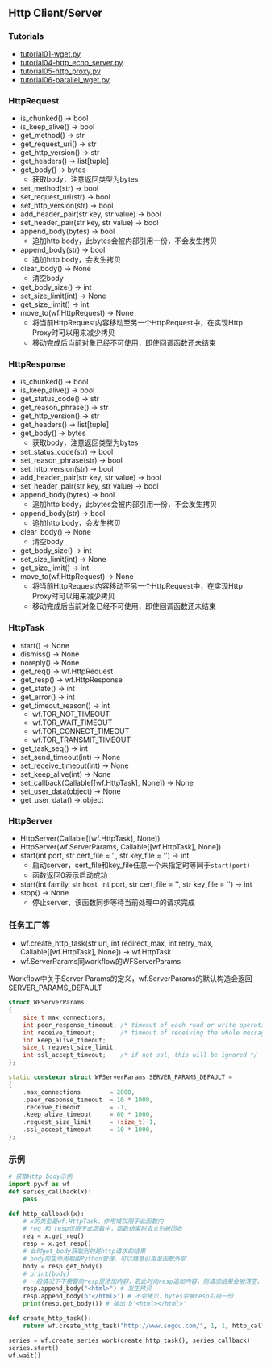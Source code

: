 ## Http Client/Server

### Tutorials
- [tutorial01-wget.py](../tutorial/tutorial01-wget.py)
- [tutorial04-http_echo_server.py](../tutorial/tutorial04-http_echo_server.py)
- [tutorial05-http_proxy.py](../tutorial/tutorial05-http_proxy.py)
- [tutorial06-parallel_wget.py](../tutorial/tutorial06-parallel_wget.py)

### HttpRequest
- is_chunked() -> bool
- is_keep_alive() -> bool
- get_method() -> str
- get_request_uri() -> str
- get_http_version() -> str
- get_headers() -> list[tuple]
- get_body() -> bytes
  - 获取body，注意返回类型为bytes
- set_method(str) -> bool
- set_request_uri(str) -> bool
- set_http_version(str) -> bool
- add_header_pair(str key, str value) -> bool
- set_header_pair(str key, str value) -> bool
- append_body(bytes) -> bool
  - 追加http body，此bytes会被内部引用一份，不会发生拷贝
- append_body(str) -> bool
  - 追加http body，会发生拷贝
- clear_body() -> None
  - 清空body
- get_body_size() -> int
- set_size_limit(int) -> None
- get_size_limit() -> int
- move_to(wf.HttpRequest) -> None
  - 将当前HttpRequest内容移动至另一个HttpRequest中，在实现Http Proxy时可以用来减少拷贝
  - 移动完成后当前对象已经不可使用，即使回调函数还未结束

### HttpResponse
- is_chunked() -> bool
- is_keep_alive() -> bool
- get_status_code() -> str
- get_reason_phrase() -> str
- get_http_version() -> str
- get_headers() -> list[tuple]
- get_body() -> bytes
  - 获取body，注意返回类型为bytes
- set_status_code(str) -> bool
- set_reason_phrase(str) -> bool
- set_http_version(str) -> bool
- add_header_pair(str key, str value) -> bool
- set_header_pair(str key, str value) -> bool
- append_body(bytes) -> bool
  - 追加http body，此bytes会被内部引用一份，不会发生拷贝
- append_body(str) -> bool
  - 追加http body，会发生拷贝
- clear_body() -> None
  - 清空body
- get_body_size() -> int
- set_size_limit(int) -> None
- get_size_limit() -> int
- move_to(wf.HttpRequest) -> None
  - 将当前HttpRequest内容移动至另一个HttpRequest中，在实现Http Proxy时可以用来减少拷贝
  - 移动完成后当前对象已经不可使用，即使回调函数还未结束

### HttpTask
- start() -> None
- dismiss() -> None
- noreply() -> None
- get_req() -> wf.HttpRequest
- get_resp() -> wf.HttpResponse
- get_state() -> int
- get_error() -> int
- get_timeout_reason() -> int
  - wf.TOR_NOT_TIMEOUT
  - wf.TOR_WAIT_TIMEOUT
  - wf.TOR_CONNECT_TIMEOUT
  - wf.TOR_TRANSMIT_TIMEOUT
- get_task_seq() -> int
- set_send_timeout(int) -> None
- set_receive_timeout(int) -> None
- set_keep_alive(int) -> None
- set_callback(Callable[[wf.HttpTask], None]) -> None
- set_user_data(object) -> None
- get_user_data() -> object

### HttpServer
- HttpServer(Callable[[wf.HttpTask], None])
- HttpServer(wf.ServerParams, Callable[[wf.HttpTask], None])
- start(int port, str cert_file = '', str key_file = '') -> int
  - 启动server，cert_file和key_file任意一个未指定时等同于`start(port)`
  - 函数返回0表示启动成功
- start(int family, str host, int port, str cert_file = '', str key_file = '') -> int
- stop() -> None
  - 停止server，该函数同步等待当前处理中的请求完成

### 任务工厂等
- wf.create_http_task(str url, int redirect_max, int retry_max, Callable[[wf.HttpTask], None]) -> wf.HttpTask
- wf.ServerParams同workflow的WFServerParams

Workflow中关于Server Params的定义，wf.ServerParams的默认构造会返回SERVER_PARAMS_DEFAULT
```cpp
struct WFServerParams
{
    size_t max_connections;
    int peer_response_timeout; /* timeout of each read or write operation */
    int receive_timeout;       /* timeout of receiving the whole message */
    int keep_alive_timeout;
    size_t request_size_limit;
    int ssl_accept_timeout;    /* if not ssl, this will be ignored */
};

static constexpr struct WFServerParams SERVER_PARAMS_DEFAULT =
{
    .max_connections        = 2000,
    .peer_response_timeout  = 10 * 1000,
    .receive_timeout        = -1,
    .keep_alive_timeout     = 60 * 1000,
    .request_size_limit     = (size_t)-1,
    .ssl_accept_timeout     = 10 * 1000,
};
```
### 示例
```py
# 获取Http body示例
import pywf as wf
def series_callback(x):
    pass

def http_callback(x):
    # x的类型是wf.HttpTask，作用域仅限于此函数内
    # req 和 resp仅限于此函数中，函数结束时会立刻被回收
    req = x.get_req()
    resp = x.get_resp()
    # 此时get_body获取到的是http请求的结果
    # body的生命周期由Python管理，可以随意引用至函数外部
    body = resp.get_body()
    # print(body)
    # 一般情况下不需要向resp里添加内容，若此时向resp追加内容，则请求结果会被清空，仅保留新追加的内容
    resp.append_body("<html>") # 发生拷贝
    resp.append_body(b"</html>") # 不会拷贝，bytes会被resp引用一份
    print(resp.get_body()) # 输出 b'<html></html>'

def create_http_task():
    return wf.create_http_task("http://www.sogou.com/", 1, 1, http_callback)

series = wf.create_series_work(create_http_task(), series_callback)
series.start()
wf.wait()
```
